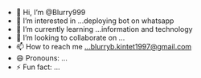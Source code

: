 - 👋 Hi, I’m @Blurry999
- 👀 I’m interested in ...deploying bot on whatsapp 
- 🌱 I’m currently learning ...information and technology 
- 💞️ I’m looking to collaborate on ...
- 📫 How to reach me ...blurryb.kintet1997@gmail.com 
- 😄 Pronouns: ...
- ⚡ Fun fact: ...

<!---
Blurry999/Blurry999 is a ✨ special ✨ repository because its `README.md` (this file) appears on your GitHub profile.
You can click the Preview link to take a look at your changes.
--->
